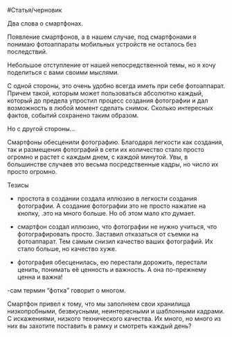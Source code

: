 #Статья/черновик 

Два слова о смартфонах.

Появление смартфонов, а в нашем случае, под смартфонами я понимаю фотоаппараты мобильных устройств не осталось без последствий.

Небольшое отступление от нашей непосредственной темы, но я хочу поделиться с вами своими мыслями.

С одной стороны, это очень удобно всегда иметь при себе фотоаппарат. Причем такой, которым может пользоваться абсолютно каждый, который до предела упростил процесс создания фотографии и дал возможность в любой момент сделать снимок. Сколько интересных фактов, событий сохранено таким образом.

Но с другой стороны…

Смартфоны обесценили фотографию. Благодаря легкости как создания, так и размещения фотографий в сети их количество стало просто огромно и растет с каждым днем, с каждой минутой. Увы, в большинстве случаев это весьма посредственные кадры, но число их просто огромно.

Тезисы

- простота в создании создала иллюзию в легкости создания фотографии. А создание фотографии это не просто нажатие на кнопку, .это на много больше. Но об этом мало кто думает.

- смартфон создал иллюзию, что фотографии не нужно учиться, что фотографировать просто. Заставил отказаться от съемки на фотоаппарат. Тем самым снизил качество ваших фотографий. Их стало больше, но качество хуже.

- фотография обесценилась, ею перестали дорожить, перестали ценить, понимать её ценность и важность. А она по-прежнему ценна и важна!

-сам термин “фотка” говорит о многом.

Смартфон привел к тому, что мы заполняем свои хранилища низкопробными, безвкусными, неинтересными и шаблонными кадрами. С искажениями, низкого технического качества. Их много, но много из них вы захотите поставить в рамку и смотреть каждый день?